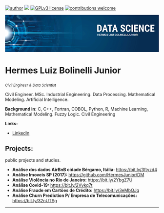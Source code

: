 [![author](https://img.shields.io/badge/author-hermesjr-red)](https://www.linkedin.com/in/hermes-junior-60445114/) [![](https://img.shields.io/badge/python-3.6+-blue.svg)](https://www.python.org/downloads/release/python-365/) [![GPLv3 license](https://img.shields.io/badge/License-GPLv3-blue.svg)](http://perso.crans.org/besson/LICENSE.html) [![contributions welcome](https://img.shields.io/badge/contributions-welcome-brightgreen.svg?style=flat)](https://github.com/HermesJunior/Data-Science/issues)

<p align="center">
  <img src="banner.png" >
</p>

# Hermes Luiz Bolinelli Junior
<sub>*Civil Engineer & Data Scientist*</sub>

Civil Engineer. MSc. Industrial Engineering. Data Processing. Mathematical Modeling. Artificial Intelligence.

**Background in:** C, C++, Fortran, COBOL, Python, R, Machine Learning, Mathematical Modeling. Fuzzy Logic. Civil Engineering

**Links:**
* [LinkedIn](https://www.linkedin.com/in/hermes-junior-60445114/)


## Projects:
public projects and studies.

* **Análise dos dados AirBnB cidade Bérgamo, Itália:** https://bit.ly/3ftyzd4
* **Análise Imoveis SP (2017):** https://github.com/HermesJunior/DM
* **Análise Violência no Rio de Janeiro:** https://bit.ly/2YbgZ7U
* **Análise Covid-19:** https://bit.ly/2Vvkq7t
* **Análise Fraude em Cartões de Crédito:** https://bit.ly/3eMbQJq
* **Análise Churn Prediction P/ Empresa de Telecomunicações:** https://bit.ly/32nUTSg
---

